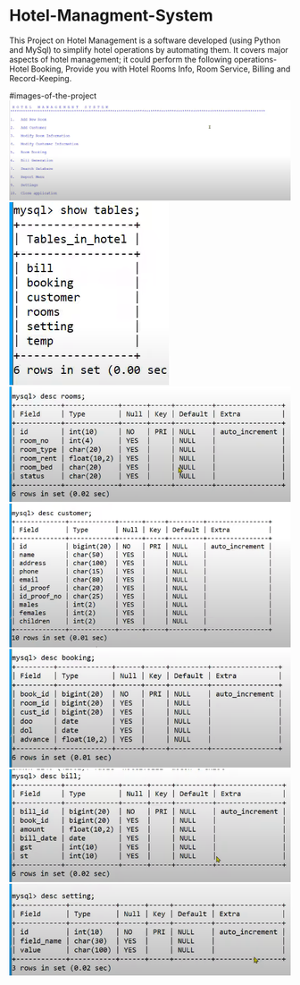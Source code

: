 # Hotel-Managment-System
This Project on Hotel Management is a software developed (using Python and MySql) to simplify hotel operations by automating them.
It covers major aspects of hotel management; it could perform the following operations- Hotel Booking, Provide you with Hotel Rooms Info, Room Service, Billing and Record-Keeping.

#images-of-the-project
![](images/hotelmanagement1.png)
![](images/hotelmanagement2.png)
![](images/hotelmanagement3.png)
![](images/hotelmanagement4.png)
![](images/hotelmanagement5.png)
![](images/hotelmanagement6.png)
![](images/hotelmanagement7.png)

